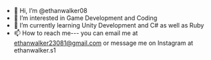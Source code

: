 - 👋 Hi, I’m @ethanwalker08
- 👀 I’m interested in Game Development and Coding
- 🌱 I’m currently learning Unity Development and C# as well as Ruby
- 📫 How to reach me--- you can email me at ethanwalker23081@gmail.com or message me on Instagram at ethanwalker.s1
